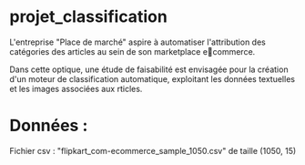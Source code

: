 # projet_classification
L'entreprise "Place de marché" aspire à automatiser l'attribution des catégories des articles au sein de son marketplace ecommerce.

Dans cette optique, une étude de faisabilité est envisagée pour la création d'un moteur de classification automatique, exploitant les données textuelles et les images associées aux rticles.
# Données :
Fichier csv : "flipkart_com-ecommerce_sample_1050.csv" de taille (1050, 15)
